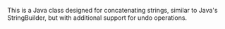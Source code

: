 This is a Java class designed for concatenating strings, similar to Java's StringBuilder, but with additional support for undo operations.
